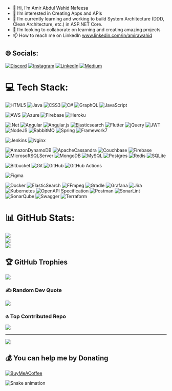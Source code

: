 - 👋 Hi, I’m Amir Abdul Wahid Nafeesa
- 👀 I’m interested in Creating Apps and APis
- 🌱 I’m currently learning and working to build System Architecture (DDD, Clean Architecture, etc.) in ASP.NET Core.
- 💞️ I’m looking to collaborate on learning and creating amazing projects
- 📫 How to reach me on LinkedIn www.linkedin.com/in/amirawahid

<!---
Aali34362/Aali34362 is a ✨ special ✨ repository because its `README.md` (this file) appears on your GitHub profile.
You can click the Preview link to take a look at your changes.
--->
<!---
![Amir's GitHub stats](https://github-readme-stats.vercel.app/api?username=Aali34362&show_icons=true&theme=transparent)

![Top Langs](https://github-readme-stats.vercel.app/api/top-langs/?username=Aali34362&hide_progress=true)
--->
<!---
# 💫 About Me:
- 👋 Hi, I’m Amir Abdul Wahid Nafeesa<br>- 👀 I’m interested in Creating Apps and APis<br>- 🌱 I’m currently learning and working to build System Architecture (DDD, Clean Architecture, etc.) in ASP.NET Core.<br>- 💞️ I’m looking to collaborate on learning and creating amazing projects in AI,ML and IOT<br>- 📫 How to reach me on LinkedIn www.linkedin.com/in/amirawahid
--->

## 🌐 Socials:
[![Discord](https://img.shields.io/badge/Discord-%237289DA.svg?logo=discord&logoColor=white)](https://discord.gg/black_xipher) [![Instagram](https://img.shields.io/badge/Instagram-%23E4405F.svg?logo=Instagram&logoColor=white)](https://instagram.com/_black_xipher_) [![LinkedIn](https://img.shields.io/badge/LinkedIn-%230077B5.svg?logo=linkedin&logoColor=white)](https://linkedin.com/in/amirawahid) [![Medium](https://img.shields.io/badge/Medium-12100E?logo=medium&logoColor=white)](https://medium.com/@black_xipher) 

# 💻 Tech Stack:
 ![HTML5](https://img.shields.io/badge/html5-%23E34F26.svg?style=for-the-badge&logo=html5&logoColor=white)
 ![Java](https://img.shields.io/badge/java-%23ED8B00.svg?style=for-the-badge&logo=openjdk&logoColor=white) 
 ![CSS3](https://img.shields.io/badge/css3-%231572B6.svg?style=for-the-badge&logo=css3&logoColor=white) 
 ![C#](https://img.shields.io/badge/c%23-%23239120.svg?style=for-the-badge&logo=csharp&logoColor=white) 
 ![GraphQL](https://img.shields.io/badge/-GraphQL-E10098?style=for-the-badge&logo=graphql&logoColor=white) 
 ![JavaScript](https://img.shields.io/badge/javascript-%23323330.svg?style=for-the-badge&logo=javascript&logoColor=%23F7DF1E) 
 
 ![AWS](https://img.shields.io/badge/AWS-%23FF9900.svg?style=for-the-badge&logo=amazon-aws&logoColor=white) 
 ![Azure](https://img.shields.io/badge/azure-%230072C6.svg?style=for-the-badge&logo=microsoftazure&logoColor=white) 
 ![Firebase](https://img.shields.io/badge/firebase-%23039BE5.svg?style=for-the-badge&logo=firebase) 
 ![Heroku](https://img.shields.io/badge/heroku-%23430098.svg?style=for-the-badge&logo=heroku&logoColor=white) 
 
 ![.Net](https://img.shields.io/badge/.NET-5C2D91?style=for-the-badge&logo=.net&logoColor=white) 
 ![Angular](https://img.shields.io/badge/angular-%23DD0031.svg?style=for-the-badge&logo=angular&logoColor=white) 
 ![Angular.js](https://img.shields.io/badge/angular.js-%23E23237.svg?style=for-the-badge&logo=angularjs&logoColor=white) 
 ![Elasticsearch](https://img.shields.io/badge/elasticsearch-%230377CC.svg?style=for-the-badge&logo=elasticsearch&logoColor=white) 
 ![Flutter](https://img.shields.io/badge/Flutter-%2302569B.svg?style=for-the-badge&logo=Flutter&logoColor=white) 
 ![jQuery](https://img.shields.io/badge/jquery-%230769AD.svg?style=for-the-badge&logo=jquery&logoColor=white) 
 ![JWT](https://img.shields.io/badge/JWT-black?style=for-the-badge&logo=JSON%20web%20tokens) 
 ![NodeJS](https://img.shields.io/badge/node.js-6DA55F?style=for-the-badge&logo=node.js&logoColor=white) 
 ![RabbitMQ](https://img.shields.io/badge/rabbitmq-FF6600?style=for-the-badge&logo=rabbitmq&logoColor=white) 
 ![Spring](https://img.shields.io/badge/spring-%236DB33F.svg?style=for-the-badge&logo=spring&logoColor=white) 
 ![Framework7](https://img.shields.io/badge/framework7-%23EE350F.svg?style=for-the-badge&logo=framework7&logoColor=white) 

 ![Jenkins](https://img.shields.io/badge/jenkins-%232C5263.svg?style=for-the-badge&logo=jenkins&logoColor=white) 
 ![Nginx](https://img.shields.io/badge/nginx-%23009639.svg?style=for-the-badge&logo=nginx&logoColor=white) 
 
 ![AmazonDynamoDB](https://img.shields.io/badge/Amazon%20DynamoDB-4053D6?style=for-the-badge&logo=Amazon%20DynamoDB&logoColor=white) 
 ![ApacheCassandra](https://img.shields.io/badge/cassandra-%231287B1.svg?style=for-the-badge&logo=apache-cassandra&logoColor=white) 
 ![Couchbase](https://img.shields.io/badge/Couchbase-EA2328?style=for-the-badge&logo=couchbase&logoColor=white) 
 ![Firebase](https://img.shields.io/badge/firebase-a08021?style=for-the-badge&logo=firebase&logoColor=ffcd34) 
 ![MicrosoftSQLServer](https://img.shields.io/badge/Microsoft%20SQL%20Server-CC2927?style=for-the-badge&logo=microsoft%20sql%20server&logoColor=white) 
 ![MongoDB](https://img.shields.io/badge/MongoDB-%234ea94b.svg?style=for-the-badge&logo=mongodb&logoColor=white) 
 ![MySQL](https://img.shields.io/badge/mysql-4479A1.svg?style=for-the-badge&logo=mysql&logoColor=white) 
 ![Postgres](https://img.shields.io/badge/postgres-%23316192.svg?style=for-the-badge&logo=postgresql&logoColor=white) 
 ![Redis](https://img.shields.io/badge/redis-%23DD0031.svg?style=for-the-badge&logo=redis&logoColor=white)
 ![SQLite](https://img.shields.io/badge/sqlite-%2307405e.svg?style=for-the-badge&logo=sqlite&logoColor=white) 
 
 ![Bitbucket](https://img.shields.io/badge/bitbucket-%230047B3.svg?style=for-the-badge&logo=bitbucket&logoColor=white) 
 ![Git](https://img.shields.io/badge/git-%23F05033.svg?style=for-the-badge&logo=git&logoColor=white) 
 ![GitHub](https://img.shields.io/badge/github-%23121011.svg?style=for-the-badge&logo=github&logoColor=white) 
 ![GitHub Actions](https://img.shields.io/badge/github%20actions-%232671E5.svg?style=for-the-badge&logo=githubactions&logoColor=white) 
 
 ![Figma](https://img.shields.io/badge/figma-%23F24E1E.svg?style=for-the-badge&logo=figma&logoColor=white) 
 
 ![Docker](https://img.shields.io/badge/docker-%230db7ed.svg?style=for-the-badge&logo=docker&logoColor=white) 
 ![ElasticSearch](https://img.shields.io/badge/-ElasticSearch-005571?style=for-the-badge&logo=elasticsearch) 
 ![FFmpeg](https://shields.io/badge/FFmpeg-%23171717.svg?logo=ffmpeg&style=for-the-badge&labelColor=171717&logoColor=5cb85c) 
 ![Gradle](https://img.shields.io/badge/Gradle-02303A.svg?style=for-the-badge&logo=Gradle&logoColor=white) 
 ![Grafana](https://img.shields.io/badge/grafana-%23F46800.svg?style=for-the-badge&logo=grafana&logoColor=white) 
 ![Jira](https://img.shields.io/badge/jira-%230A0FFF.svg?style=for-the-badge&logo=jira&logoColor=white) 
 ![Kubernetes](https://img.shields.io/badge/kubernetes-%23326ce5.svg?style=for-the-badge&logo=kubernetes&logoColor=white) 
 ![OpenAPI Specification](https://img.shields.io/badge/openapiinitiative-%23000000.svg?style=for-the-badge&logo=openapiinitiative&logoColor=white) 
 ![Postman](https://img.shields.io/badge/Postman-FF6C37?style=for-the-badge&logo=postman&logoColor=white) 
 ![SonarLint](https://img.shields.io/badge/SonarLint-CB2029?style=for-the-badge&logo=SONARLINT&logoColor=white) 
 ![SonarQube](https://img.shields.io/badge/SonarQube-black?style=for-the-badge&logo=sonarqube&logoColor=4E9BCD) 
 ![Swagger](https://img.shields.io/badge/-Swagger-%23Clojure?style=for-the-badge&logo=swagger&logoColor=white) 
 ![Terraform](https://img.shields.io/badge/terraform-%235835CC.svg?style=for-the-badge&logo=terraform&logoColor=white)
 
# 📊 GitHub Stats:
![](https://github-readme-stats.vercel.app/api?username=Aali34362&theme=dark&hide_border=false&include_all_commits=true&count_private=true)<br/>
![](https://nirzak-streak-stats.vercel.app/?user=Aali34362&theme=dark&hide_border=false)<br/>
![](https://github-readme-stats.vercel.app/api/top-langs/?username=Aali34362&theme=dark&hide_border=false&include_all_commits=true&count_private=true&layout=compact)

## 🏆 GitHub Trophies
![](https://github-profile-trophy.vercel.app/?username=Aali34362&theme=radical&no-frame=false&no-bg=false&margin-w=4)

### ✍️ Random Dev Quote
![](https://quotes-github-readme.vercel.app/api?type=vetical&theme=radical)

### 🔝 Top Contributed Repo
![](https://github-contributor-stats.vercel.app/api?username=Aali34362&limit=5&theme=dark&combine_all_yearly_contributions=true)

---
[![](https://visitcount.itsvg.in/api?id=Aali34362&icon=0&color=0)](https://visitcount.itsvg.in)

  ## 💰 You can help me by Donating
  [![BuyMeACoffee](https://img.shields.io/badge/Buy%20Me%20a%20Coffee-ffdd00?style=for-the-badge&logo=buy-me-a-coffee&logoColor=black)](https://buymeacoffee.com/amirawahid) 

![Snake animation](https://github.com/thepiyushmalhotra/thepiyushmalhotra/blob/output/github-contribution-grid-snake.svg)
  <!-- Proudly created with GPRM ( https://gprm.itsvg.in ) -->

